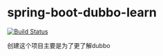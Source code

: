 # spring-boot-dubbo-learn
[![Build Status](https://travis-ci.com/zhaoyunxing92/spring-boot-dubbo-learn.svg?branch=develop)](https://travis-ci.com/zhaoyunxing92/spring-boot-dubbo-learn)

创建这个项目主要是为了更了解dubbo
